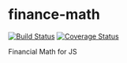 # finance-math

[![Build Status](https://travis-ci.com/ticklepoke/finance-math.svg?branch=master)](https://travis-ci.com/ticklepoke/finance-math) [![Coverage Status](https://coveralls.io/repos/github/ticklepoke/finance-math/badge.svg?branch=master)](https://coveralls.io/github/ticklepoke/finance-math?branch=master)

Financial Math for JS
